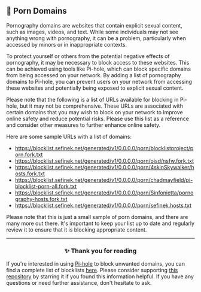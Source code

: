 <!-- SEO DATA FOR BLOCKLIST.SEIFNEK.NET
* Title       : Porn Domains
* Description : 
* Tags        :
* Canonical   : /viewer/info/block/Porn
-->

## 🍑 Porn Domains
Pornography domains are websites that contain explicit sexual content, such as images, videos, and text.
While some individuals may not see anything wrong with pornography, it can be a problem, particularly when accessed by minors or in inappropriate contexts.

To protect yourself or others from the potential negative effects of pornography, it may be necessary to block access to these websites.
This can be achieved using tools like Pi-hole, which can block specific domains from being accessed on your network.
By adding a list of pornography domains to Pi-hole, you can prevent users on your network from accessing these websites and potentially being exposed to explicit sexual content.

Please note that the following is a list of URLs available for blocking in Pi-hole, but it may not be comprehensive.
These URLs are associated with certain domains that you may wish to block on your network to improve online safety and reduce potential risks.
Please use this list as a reference and consider other measures to further enhance online safety.

Here are some sample URLs with a list of domains:
- https://blocklist.sefinek.net/generated/v1/0.0.0.0/porn/blocklistproject/porn.fork.txt
- https://blocklist.sefinek.net/generated/v1/0.0.0.0/porn/oisd/nsfw.fork.txt
- https://blocklist.sefinek.net/generated/v1/0.0.0.0/porn/4skinSkywalker/hosts.fork.txt
- https://blocklist.sefinek.net/generated/v1/0.0.0.0/porn/chadmayfield/pi-blocklist-porn-all.fork.txt
- https://blocklist.sefinek.net/generated/v1/0.0.0.0/porn/Sinfonietta/pornography-hosts.fork.txt
- https://blocklist.sefinek.net/generated/v1/0.0.0.0/porn/sefinek.hosts.txt

Please note that this is just a small sample of porn domains, and there are many more out there.
It's important to keep your list up to date and regularly review it to ensure that it is blocking appropriate content.


<hr>
<h3 align="center">✨ Thank you for reading</h3>
If you're interested in using <a href="../What%20is%20Pi-hole.md">Pi-hole</a> to block unwanted domains, you can find a complete list of blocklists <a href="../../lists/md/Pi-hole.md">here</a>.
Please consider supporting <a href="https://github.com/sefinek24/Sefinek-Blocklist-Collection" target="_blank">this repository</a> by starring it if you found this information helpful.
If you have any questions or need further assistance, don't hesitate to ask.